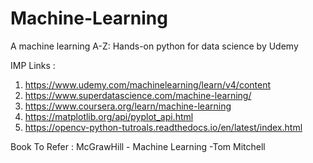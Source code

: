 # Machine-Learning
A machine learning A-Z: Hands-on python for data science by Udemy

IMP Links : 
1) https://www.udemy.com/machinelearning/learn/v4/content
2) https://www.superdatascience.com/machine-learning/
3) https://www.coursera.org/learn/machine-learning
4) https://matplotlib.org/api/pyplot_api.html
5) https://opencv-python-tutroals.readthedocs.io/en/latest/index.html

Book To Refer : McGrawHill - Machine Learning -Tom Mitchell
